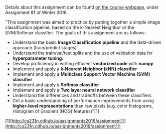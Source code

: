 Details about this assignment can be found [on the course webpage](http://cs231n.github.io/), under Assignment #1 of Winter 2016.


"This assignment was aimed to practice by putting together a simple image classification pipeline, based on the k-Nearest Neighbor or the SVM/Softmax classifier. The goals of this assignment are as follows:

  - Understand the basic **Image Classification pipeline** and the data-driven approach (train/predict stages)
  - Understand the train/val/test splits and the use of validation data for **hyperparameter tuning**.
  - Develop proficiency in writing efficient **vectorized code** with **numpy**
  - Implement and apply a **k-Nearest Neighbor (kNN) classifier**
  - Implement and apply a **Multiclass Support Vector Machine (SVM) classifier**
  - Implement and apply a **Softmax classifier**
  - Implement and apply a **Two layer neural network classifier**
  - Understand the differences and tradeoffs between these classifiers
  - Get a basic understanding of performance improvements from using **higher-level representations** than raw pixels (e.g. color histograms, Histogram of Gradient (HOG) features)"[1]
  
  
[1][http://cs231n.github.io/assignments2016/assignment1/](http://cs231n.github.io/assignments2016/assignment1/)
